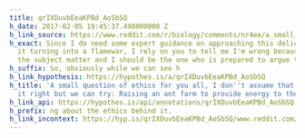 ```yaml
---
title: qrIXDuvbEeaKPBd_AoSbSQ
h_date: 2017-02-05 19:45:37.498000000 Z
h_link_source: https://www.reddit.com/r/biology/comments/nr4ee/a_small_question_of_ethics_for_you_all_i_dont/
h_exact: Since I do need some expert guidance on approaching this delicately without
  it turning into a flamewar, I rely on you to tell me I'm wrong because I raised
  the subject matter and I should be the one who is prepared to argue the bad side.
h_suffix: So, obviously while we can see h
h_link_hypothesis: https://hypothes.is/a/qrIXDuvbEeaKPBd_AoSbSQ
h_title: 'A small question of ethics for you all, I don''t assume that we''ll get
  it right but we can try: Raising an ant farm to provide energy to the grid • /r/biology'
h_link_api: https://hypothes.is/api/annotations/qrIXDuvbEeaKPBd_AoSbSQ
h_prefix: ng about the ethics behind it.
h_link_incontext: https://hyp.is/qrIXDuvbEeaKPBd_AoSbSQ/www.reddit.com/r/biology/comments/nr4ee/a_small_question_of_ethics_for_you_all_i_dont/
---
```


